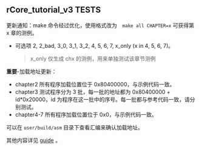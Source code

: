 ## rCore_tutorial_v3 TESTS

更新通知：make 命令经过优化，使用格式改为　`make all CHAPTER=x` 可获得第 x 章的测例。

- 可选项 2, 2_bad, 3_0, 3_1, 3_2, 4, 5, 6, 7, x_only (x in 4, 5, 6, 7)。
  > x_only 仅生成 chx 的测例，用来单独测试该章节测例

**重要**-加载地址更新：

- chapter2 所有程序加载位置位于 0x80400000，与示例代码一致。
- chapter3 测试程序分为 3 批，每一批的地址都为 0x80400000 + id\*0x20000，id 为程序在这一批中的序号。每一批都与参考代码一致，请分别测试。
- chapter4-7 所有程序加载位置位于 0x0，与示例代码一致。

可以在 `user/build/asm` 目录下查看汇编来确认加载地址。

其他内容详见 [guide](./guide.md) 。
